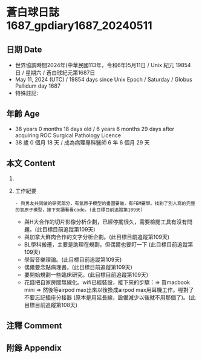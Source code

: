 [_metadata_:encoding]: - "utf-8"
[_metadata_:language]: - "zh-Hant-TW"
[_metadata_:fileformat]: - "markdown"
[_metadata_:MIME_type]: - "text/plain"
[_metadata_:markdown_version]: - "commonmark version 0.30"
[_metadata_:markdown_spec]: - "https://spec.commonmark.org/0.30/"

# 蒼白球日誌1687_gpdiary1687_20240511 #

## 日期 Date ##

* 世界協調時間2024年(中華民國113年，令和6年)5月11日 / Unix 紀元 19854 日 / 星期六 / 蒼白球紀元第1687日
* May 11, 2024 (UTC) / 19854 days since Unix Epoch / Saturday / Globus Pallidum day 1687
* 特殊註記:

## 年齡 Age ##

* 38 years 0 months 18 days old / 6 years 6 months 29 days after acquiring ROC Surgical Pathology Licence
* 38 歲 0 個月 18 天 / 成為病理專科醫師 6 年 6 個月 29 天

## 本文 Content ##

1. 

    
2. 工作紀要

       - 與男友共同做的研究部分，有氫原子模型的畫圖要做，有FEM要學。找到了別人寫的完整的氫原子模型，接下來讀看看code。(此目標目前追蹤第109天)
   - 與H大合作的切片影像分析企劃，已經停擺很久，需要檢閱工具有沒有問題。(此目標目前追蹤第109天)
   - 與加拿大鮮肉合作的文字分析企劃。(此目標目前追蹤第109天)
   - BL學科搬遷，主要是助理在規劃，但偶爾也要盯一下 (此目標目前追蹤第109天)
   - 學習音樂理論。(此目標目前追蹤第109天)
   - 偶爾要念點病理書。(此目標目前追蹤第109天)
   - 要開始規劃一些臨床研究。(此目標目前追蹤第109天)
   - 花錢把自家房間無線化。wifi已經裝設，接下來的步驟：=> 買macbook mini => 然後等airpod max出來以後換成airpod max用耳機工作。喔對了不要忘記插座分接器 (原本是用延長線，設備減少以後就不用那個了)。(此目標目前追蹤第108天)


## 注釋 Comment ##


## 附錄 Appendix ##

